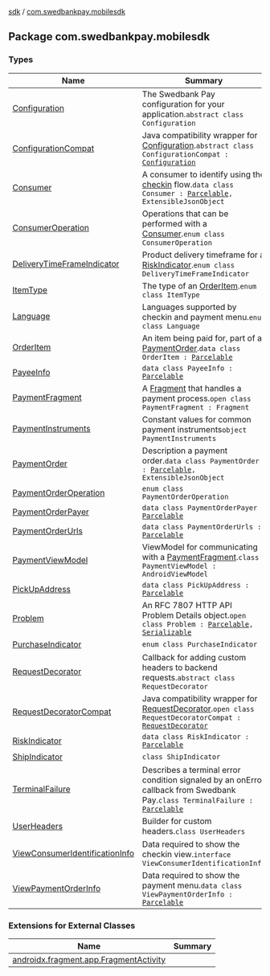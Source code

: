 [sdk](../index.md) / [com.swedbankpay.mobilesdk](./index.md)

## Package com.swedbankpay.mobilesdk

### Types

| Name | Summary |
|---|---|
| [Configuration](-configuration/index.md) | The Swedbank Pay configuration for your application.`abstract class Configuration` |
| [ConfigurationCompat](-configuration-compat/index.md) | Java compatibility wrapper for [Configuration](-configuration/index.md).`abstract class ConfigurationCompat : `[`Configuration`](-configuration/index.md) |
| [Consumer](-consumer/index.md) | A consumer to identify using the [checkin](https://developer.swedbankpay.com/checkout/checkin) flow.`data class Consumer : `[`Parcelable`](https://developer.android.com/reference/android/os/Parcelable.html)`, ExtensibleJsonObject` |
| [ConsumerOperation](-consumer-operation/index.md) | Operations that can be performed with a [Consumer](-consumer/index.md).`enum class ConsumerOperation` |
| [DeliveryTimeFrameIndicator](-delivery-time-frame-indicator/index.md) | Product delivery timeframe for a [RiskIndicator](-risk-indicator/index.md).`enum class DeliveryTimeFrameIndicator` |
| [ItemType](-item-type/index.md) | The type of an [OrderItem](-order-item/index.md).`enum class ItemType` |
| [Language](-language/index.md) | Languages supported by checkin and payment menu.`enum class Language` |
| [OrderItem](-order-item/index.md) | An item being paid for, part of a [PaymentOrder](-payment-order/index.md).`data class OrderItem : `[`Parcelable`](https://developer.android.com/reference/android/os/Parcelable.html) |
| [PayeeInfo](-payee-info/index.md) | `data class PayeeInfo : `[`Parcelable`](https://developer.android.com/reference/android/os/Parcelable.html) |
| [PaymentFragment](-payment-fragment/index.md) | A [Fragment](#) that handles a payment process.`open class PaymentFragment : Fragment` |
| [PaymentInstruments](-payment-instruments/index.md) | Constant values for common payment instruments`object PaymentInstruments` |
| [PaymentOrder](-payment-order/index.md) | Description a payment order.`data class PaymentOrder : `[`Parcelable`](https://developer.android.com/reference/android/os/Parcelable.html)`, ExtensibleJsonObject` |
| [PaymentOrderOperation](-payment-order-operation/index.md) | `enum class PaymentOrderOperation` |
| [PaymentOrderPayer](-payment-order-payer/index.md) | `data class PaymentOrderPayer : `[`Parcelable`](https://developer.android.com/reference/android/os/Parcelable.html) |
| [PaymentOrderUrls](-payment-order-urls/index.md) | `data class PaymentOrderUrls : `[`Parcelable`](https://developer.android.com/reference/android/os/Parcelable.html) |
| [PaymentViewModel](-payment-view-model/index.md) | ViewModel for communicating with a [PaymentFragment](-payment-fragment/index.md).`class PaymentViewModel : AndroidViewModel` |
| [PickUpAddress](-pick-up-address/index.md) | `data class PickUpAddress : `[`Parcelable`](https://developer.android.com/reference/android/os/Parcelable.html) |
| [Problem](-problem/index.md) | An RFC 7807 HTTP API Problem Details object.`open class Problem : `[`Parcelable`](https://developer.android.com/reference/android/os/Parcelable.html)`, `[`Serializable`](https://docs.oracle.com/javase/6/docs/api/java/io/Serializable.html) |
| [PurchaseIndicator](-purchase-indicator/index.md) | `enum class PurchaseIndicator` |
| [RequestDecorator](-request-decorator/index.md) | Callback for adding custom headers to backend requests.`abstract class RequestDecorator` |
| [RequestDecoratorCompat](-request-decorator-compat/index.md) | Java compatibility wrapper for [RequestDecorator](-request-decorator/index.md).`open class RequestDecoratorCompat : `[`RequestDecorator`](-request-decorator/index.md) |
| [RiskIndicator](-risk-indicator/index.md) | `data class RiskIndicator : `[`Parcelable`](https://developer.android.com/reference/android/os/Parcelable.html) |
| [ShipIndicator](-ship-indicator/index.md) | `class ShipIndicator` |
| [TerminalFailure](-terminal-failure/index.md) | Describes a terminal error condition signaled by an onError callback from Swedbank Pay.`class TerminalFailure : `[`Parcelable`](https://developer.android.com/reference/android/os/Parcelable.html) |
| [UserHeaders](-user-headers/index.md) | Builder for custom headers.`class UserHeaders` |
| [ViewConsumerIdentificationInfo](-view-consumer-identification-info/index.md) | Data required to show the checkin view.`interface ViewConsumerIdentificationInfo` |
| [ViewPaymentOrderInfo](-view-payment-order-info/index.md) | Data required to show the payment menu.`data class ViewPaymentOrderInfo : `[`Parcelable`](https://developer.android.com/reference/android/os/Parcelable.html) |

### Extensions for External Classes

| Name | Summary |
|---|---|
| [androidx.fragment.app.FragmentActivity](androidx.fragment.app.-fragment-activity/index.md) |  |
